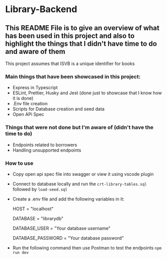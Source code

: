 # Library-Backend

## This README File is to give an overview of what has been used in this project and also to highlight the things that I didn't have time to do and aware of them

This project assumes that ISVB is a unique identifier for books

### Main things that have been showcased in this project:
 - Express in Typescript
 - ESLint, Prettier, Husky and Jest (done just to showcase that I know how it is done)
 - .Env file creation 
 - Scripts for Database creation and seed data
 - Open APi Spec

### Things that were not done but I'm aware of (didn't have the time to do)
 - Endpoints related to borrowers
 - Handling unsupported endpoints


### How to use
- Copy open api spec file into swagger or view it using vscode plugin
- Connect to database locally and run the `crt-library-tables.sql` followed by `load-seed.sql`
- Create a .env file and add the following variables in it:

    HOST = "localhost"
    
    DATABASE = "librarydb"
    
    DATABASE_USER = "Your database username"
    
    DATABASE_PASSWORD = "Your database password"
- Run the following command then use Postman to test the endpoints `npm run dev`

